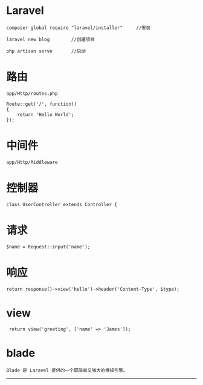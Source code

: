 

# Laravel

	composer global require "laravel/installer"		//安装    

	laravel new blog		//创建项目

	php artisan serve		//启动

	

# 路由

	app/Http/routes.php
	
	Route::get('/', function()
	{
	    return 'Hello World';
	});

# 中间件

	app/Http/Middleware

# 控制器

	class UserController extends Controller {

# 请求

	$name = Request::input('name');

# 响应

	return response()->view('hello')->header('Content-Type', $type);

# view

	 return view('greeting', ['name' => 'James']);

# blade

	Blade 是 Laravel 提供的一个既简单又强大的模板引擎。


---


